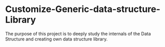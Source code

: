 # Customize-Generic-data-structure-Library
The purpose of this project is to deeply study the internals of the Data Structure and creating own data structure library.
